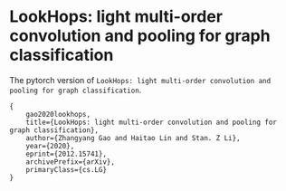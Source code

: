 # LookHops: light multi-order convolution and pooling for graph classification

The pytorch version of `LookHops: light multi-order convolution and pooling for graph classification`.


```
{
    gao2020lookhops,
    title={LookHops: light multi-order convolution and pooling for graph classification}, 
    author={Zhangyang Gao and Haitao Lin and Stan. Z Li},
    year={2020},
    eprint={2012.15741},
    archivePrefix={arXiv},
    primaryClass={cs.LG}
}
```